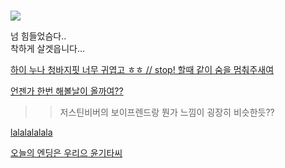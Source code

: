 #  

![](https://upload2.inven.co.kr/upload/2015/12/16/bbs/i13201890890.jpg)    

넘 힘들었슴다..  
착하게 살겟읍니다...  

 [하이 누나 청바지핏 너무 귀엽고 ㅎㅎ // stop! 할때 같이 숨을 멈춰주새여](https://youtu.be/NC5lqY0xSp4)  

 [언젠가 한번 해볼날이 올까여??](https://youtu.be/adiKeNfK1Mc)  
 >> 저스틴비버의 보이프렌드랑 뭔가 느낌이 굉장히 비슷한듯??

 [lalalalalala](https://youtu.be/TgUo2q1VK7E)  
 
 
 [오늘의 엔딩은 우리으 윤기타씨](https://youtu.be/Lm5pklfk7MQ)

 
